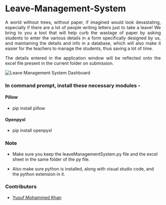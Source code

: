 # Leave-Management-System

<p align = "justify"> A world without trees, without paper, if imagined would
look devastating, especially if there are a lot of people
writing letters just to take a leave! We bring to you a tool
that will help curb the wastage of paper by asking students
to enter the various details in a form specifically designed
by us, and maintaining the details and info in a database,
which will also make it easier for the teachers to manage
the students, thus saving a lot of time. </p>

<p align = "justify"> The details entered in the application window will be reflected onto the excel file present in the current folder on submission. </p> 

![Leave Management System Dashboard](https://user-images.githubusercontent.com/55019184/148120300-590dd1bb-db3d-45b8-a73b-7ef9b45591f0.png)

<h3> In command prompt, install these necessary modules - </h3>
<h4> Pillow </h4>

  - pip install pillow

<h4> Openpyxl </h4> 

  - pip install openpyxl 
  
 <h3> Note </h3>
 
  - Make sure you keep the leaveManagementSystem.py file and the excel sheet in the same folder of the py file.
 
  - Also make sure python is installed, along with visual studio code, and the python extension in it. 


<h3> Contributors </h3>

  - <a href= "https://github.com/alphatrion10"> Yusuf Mohammed Khan </a>
